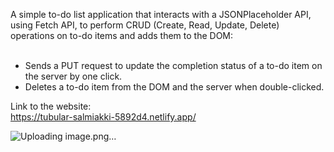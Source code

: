 
A simple to-do list application that interacts with a JSONPlaceholder API, using Fetch API, to perform CRUD (Create, Read, Update, Delete) operations on to-do items and adds them to the DOM:
<br><br>
- Sends a PUT request to update the completion status of a to-do item on the server by one click.<br>
- Deletes a to-do item from the DOM and the server when double-clicked.

Link to the website:<br>
https://tubular-salmiakki-5892d4.netlify.app/

![Uploading image.png…]()

